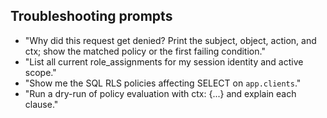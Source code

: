 ## Troubleshooting prompts
- "Why did this request get denied? Print the subject, object, action, and ctx; show the matched policy or the first failing condition."
- "List all current role_assignments for my session identity and active scope."
- "Show me the SQL RLS policies affecting SELECT on `app.clients`."
- "Run a dry-run of policy evaluation with ctx: {...} and explain each clause."
